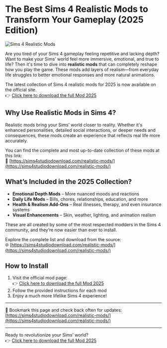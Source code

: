 # The Best Sims 4 Realistic Mods to Transform Your Gameplay (2025 Edition)

![Sims 4 Realistic Mods](https://sims4studiodownload.com/wp-content/uploads/2022/07/Sims-4-Realistic-Mods-1-1024x575.jpg)

Are you tired of your Sims 4 gameplay feeling repetitive and lacking depth? Want to make your Sims’ world feel more immersive, emotional, and true to life? Then it's time to dive into **realistic mods** that can completely reshape how you play the game. These mods add layers of realism—from everyday life struggles to better emotional responses and more natural animations.

The latest collection of Sims 4 realistic mods for 2025 is now available on the official site.  
👉 [Click here to download the full Mod 2025](https://sims4studiodownload.com/realistic-mods/)

## Why Use Realistic Mods in Sims 4?

Realistic mods bring your Sims’ world closer to reality. Whether it's enhanced personalities, detailed social interactions, or deeper needs and consequences, these mods create an experience that reflects real life more accurately.

You can find the complete and most up-to-date collection of these mods at this link:  
🔗 [https://sims4studiodownload.com/realistic-mods/](https://sims4studiodownload.com/realistic-mods/)

## What’s Included in the 2025 Collection?

- **Emotional Depth Mods** – More nuanced moods and reactions  
- **Daily Life Mods** – Bills, chores, relationships, education, and more  
- **Health & Realism Add-Ons** – Real illnesses, therapy, and even insurance systems  
- **Visual Enhancements** – Skin, weather, lighting, and animation realism

These are all created by some of the most respected modders in the Sims 4 community, and they’re now easier than ever to install.

Explore the complete list and download from the source:  
🌐 [https://sims4studiodownload.com/realistic-mods/](https://sims4studiodownload.com/realistic-mods/)

## How to Install

1. Visit the official mod page:  
   👉 [Click here to download the full Mod 2025](https://sims4studiodownload.com/realistic-mods/)
2. Follow the provided instructions for each mod
3. Enjoy a much more lifelike Sims 4 experience!

---

🔄 Bookmark this page and check back often for updates:  
[https://sims4studiodownload.com/realistic-mods/](https://sims4studiodownload.com/realistic-mods/)

---

Ready to revolutionize your Sims’ world?  
👉 [Click here to download the full Mod 2025](https://sims4studiodownload.com/realistic-mods/)
